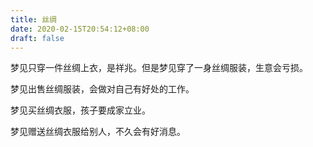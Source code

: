 ```yaml
---
title: 丝绸
date: 2020-02-15T20:54:12+08:00
draft: false
---
```


梦见只穿一件丝绸上衣，是祥兆。但是梦见穿了一身丝绸服装，生意会亏损。

梦见出售丝绸服装，会做对自己有好处的工作。

梦见买丝绸衣服，孩子要成家立业。

梦见赠送丝绸衣服给别人，不久会有好消息。